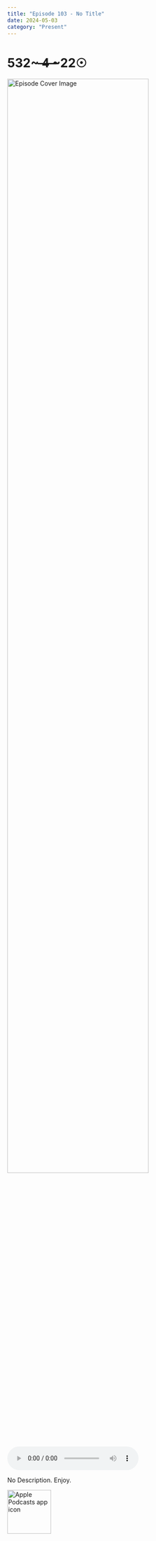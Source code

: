 ```yaml
---
title: "Episode 103 - No Title"
date: 2024-05-03
category: "Present"
---
```

# 532~ ̶4̶ ̶~22☉
<img src="https://artwork.captivate.fm/6b7a7527-b6e6-4512-b660-fcc0b7e877a7/-opX7tpLAXRuMDvjmGlF_C_Y.jpg" alt="Episode Cover Image" width=80%/>
<audio controls>
  <source src="https://podcasts.captivate.fm/media/8912e63f-7693-4db5-8593-622d573cdbe9/Episode-103.mp3" type="audio/mpeg">
  Your browser does not support the audio element.
</audio>

<p>No Description. Enjoy.</p>

<a href="https://podcasts.apple.com/us/podcast/living-room-music/id1608791560?tscg=30200&itsct=podcast_box_appicon&ls=1&mttnsubad=1608791560" style="display: inline-block;"><img src="https://toolbox.marketingtools.apple.com/api/v2/badges/app-icon-podcasts/standard/en-us" alt="Apple Podcasts app icon" style="width: 100px; height: 100px; vertical-align: middle; object-fit: contain;" /></a>
    